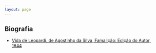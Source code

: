 ```yaml
---
layout: page
---
```


<h2 class="page-tile">
  Biografia
</h2>

<ul class="list-no-style">
  <li>
    <a href="http://en.calameo.com/read/000039711b18073fff5a6" target="_blank">
      Vida de Leopardi, de Agostinho da Silva, Famalição: Edição do Autor, 1944
    </a>
  </li>
</ul>
